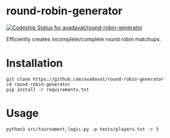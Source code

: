 # round-robin-generator

[![Codeship Status for avadavat/round-robin-generator](https://app.codeship.com/projects/deb1b7b0-6962-0138-9e23-22c0d1c6829f/status?branch=master)](https://app.codeship.com/projects/394216)

Efficiently creates incomplete/complete round robin matchups.

# Installation

```
git clone https://github.com/avadavat/round-robin-generator
cd round-robin-generator
pip install -r requirements.txt
```

# Usage

```
python3 src/tournament_logic.py -p tests/players.txt -r 3
```
